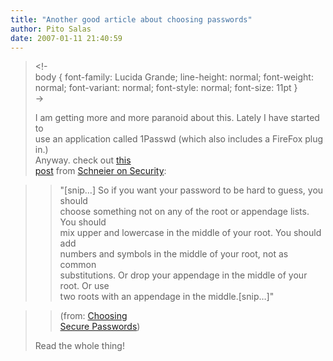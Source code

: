 ```yaml
---
title: "Another good article about choosing passwords"
author: Pito Salas
date: 2007-01-11 21:40:59
---
```


>
> <!-  
>  body { font-family: Lucida Grande; line-height: normal; font-weight:
> normal; font-variant: normal; font-style: normal; font-size: 11pt }  
>  ->
>
> I am getting more and more paranoid about this. Lately I have started to  
>  use an application called 1Passwd (which also includes a FireFox plug in.)  
>  Anyway. check out [this  
>  post](<http://www.schneier.com/blog/archives/2007/01/choosing_secure.html>)
> from [Schneier on Security](<http://www.schneier.com/blog/>):
>

>> "[snip…] So if you want your password to be hard to guess, you should  
>  choose something not on any of the root or appendage lists. You should  
>  mix upper and lowercase in the middle of your root. You should add  
>  numbers and symbols in the middle of your root, not as common  
>  substitutions. Or drop your appendage in the middle of your root. Or use  
>  two roots with an appendage in the middle.[snip…]"
>>

>> (from: [Choosing  
>  Secure
> Passwords](<http://www.schneier.com/blog/archives/2007/01/choosing_secure.html>))
>
> Read the whole thing!


